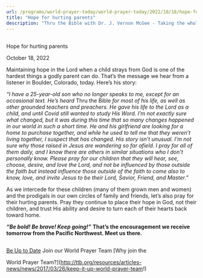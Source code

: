 ```yaml
---
url: /programs/world-prayer-today/world-prayer-today/2022/10/18/hope-for-hurting-parents
title: "Hope for hurting parents"
description: "Thru the Bible with Dr. J. Vernon McGee - Taking the whole Word to the whole world"
---
```







## 
 Hope for hurting parents


October 18, 2022




Maintaining hope in the Lord when a child strays from God is one of the hardest things a godly parent can do. That’s the message we hear from a listener in Boulder, Colorado, today. Here’s his story:

*“I have a 25-year-old son who no longer speaks to me, except for an occasional text. He’s heard* Thru the Bible *for most of his life, as well as other grounded teachers and preachers. He gave his life to the Lord as a child, and until Covid still wanted to study His Word. I’m not exactly sure what changed, but it was during this time that so many changes happened in our world in such a short time. He and his girlfriend are looking for a home to purchase together, and while he used to tell me that they weren’t living together, I suspect that has changed. His story isn’t unusual. I’m not sure why those raised in Jesus are wandering so far afield. I pray for all of them daily, and I know there are others in similar situations who I don’t personally know. Please pray for our children that they will hear, see, choose, desire, and love the Lord, and not be influenced by those outside the faith but instead influence those outside of the faith to come also to know, love, and invite Jesus to be their Lord, Savior, Friend, and Master.”*

As we intercede for these children (many of them grown men and women) and the prodigals in our own circles of family and friends, let’s also pray for their hurting parents. Pray they continue to place their hope in God, not their children, and trust His ability and desire to turn each of their hearts back toward home. 

***“Be bold! Be brave! Keep going!”*** **That’s the encouragement we receive tomorrow from the Pacific Northwest. Meet us there.**







## 




[Be Up to Date](http://feeds.feedburner.com/WorldPrayerToday "World Prayer Today RSS Feed")
Join our World Prayer Team
[Why join the  

World Prayer Team?](http://ttb.org/resources/articles-news/news/2017/03/26/keep-it-up-world-prayer-team!)




